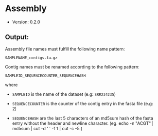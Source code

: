 # Assembly

* Version: 0.2.0

## Output:

Assembly file names must fulfill the following name pattern:

```
SAMPLENAME_contigs.fa.gz
```

Contig names must be renamed according to the following pattern:

`SAMPLEID_SEQUENCECOUNTER_SEQUENCEHASH`

where

   * `SAMPLEID` is the name of the dataset (e.g: `SRR234235`)

   * `SEQUENCECOUNTER` is the counter of the contig entry in the fasta file (e.g: 2)

   * `SEQUENCEHASH` are the last 5 characters of an md5sum hash of the fasta entry without the header and newline character. 
     (eg. echo -n "ACGT" | md5sum | cut -d ' ' -f 1 | cut -c -5 )
